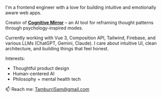 I'm a frontend engineer with a love for building intuitive and emotionally aware web apps.

Creator of **[Cognitive Mirror](https://link-coming-soon.com)** – an AI tool for reframing thought patterns through psychology-inspired modes.

Currently working with Vue 3, Composition API, Tailwind, Firebase, and various LLMs (ChatGPT, Gemini, Claude). I care about intuitive UI, clean architecture, and building things that feel honest.

Interests:
- Thoughtful product design
- Human-centered AI
- Philosophy + mental health tech

📫 Reach me: TamburriSam@gmail.com
